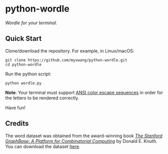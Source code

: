 # python-wordle

*Wordle for your terminal.*

## Quick Start

Clone/download the repository. For example, in Linux/macOS:
```
git clone https://github.com/myswang/python-wordle.git
cd python-wordle
```
Run the python script:
```
python wordle.py
```

**Note**: Your terminal must support [ANSI color escape sequences](https://en.wikipedia.org/wiki/ANSI_escape_code) in order for the letters to be rendered correctly.

Have fun!

## Credits

The word dataset was obtained from the award-winning book [*The Stanford GraphBase: A Platform for Combinatorial Computing*](https://www-cs-faculty.stanford.edu/~knuth/sgb.html) by Donald E. Knuth. You can download the dataset [here](https://www-cs-faculty.stanford.edu/~knuth/sgb-words.txt).
